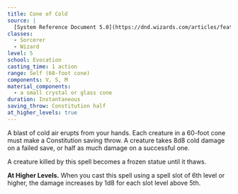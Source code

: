 ```yaml
---
title: Cone of Cold
source: |
  [System Reference Document 5.0](https://dnd.wizards.com/articles/features/systems-reference-document-srd)
classes:
  - Sorcerer
  - Wizard
level: 5
school: Evocation
casting_time: 1 action
range: Self (60-foot cone)
components: V, S, M
material_components:
  - a small crystal or glass cone
duration: Instantaneous
saving_throw: Constitution half
at_higher_levels: true
---
```


A blast of cold air erupts from your hands. Each creature in a 60-foot cone must make a Constitution saving throw. A creature takes 8d8 cold damage on a failed save, or half as much damage on a successful one.

A creature killed by this spell becomes a frozen statue until it thaws.

**At Higher Levels.** When you cast this spell using a spell slot of 6th level or higher, the damage increases by 1d8 for each slot level above 5th.

